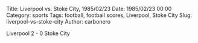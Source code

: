 Title: Liverpool vs. Stoke City, 1985/02/23
Date: 1985/02/23 00:00
Category: sports
Tags: football, football scores, Liverpool, Stoke City
Slug: liverpool-vs-stoke-city
Author: carbonero


Liverpool 2 - 0 Stoke City
